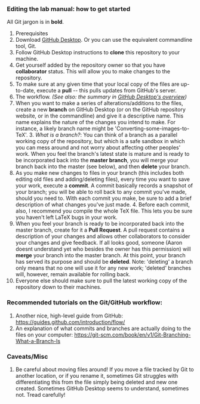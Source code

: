 ### Editing the lab manual: how to get started
All Git jargon is in **bold**.

1. Prerequisites 
  1. Download [GitHub Desktop](https://desktop.github.com/). Or you can use the equivalent commandline tool, Git.
  1. Follow GitHub Desktop instructions to **clone** this repository to your machine. 
  2. Get yourself added by the repository owner so that you have **collaborator** status. This will allow you to make changes to the repository.
  3. To make sure at any given time that your local copy of the files are up-to-date, execute a **pull** -- this pulls updates from GitHub's server.
1. The workflow. _(See also: the summary in [GitHub Desktop's overview](https://desktop.github.com/))_
  2. When you want to make a series of alterations/additions to the files, create a new **branch** on GitHub Desktop (or on the GitHub repository website, or in the commandline) and give it a descriptive name. This name explains the nature of the changes you intend to make. For instance, a likely branch name might be 'Converting-some-images-to-TeX'.
    3. _What is a branch?_: You can think of a branch as a parallel working copy of the repository, but which is a safe sandbox in which you can mess around and not worry about affecting other peoples' work. When you feel the branch's latest state is mature and is ready to be incorporated back into the **master branch**, you will merge your branch back into the master (see below), and then **delete** your branch. 
  3. As you make new changes to files in your branch (this includes both editing old files and adding/deleting files), every time you want to save your work, execute a **commit**. A commit basically records a snapshot of your branch; you will be able to roll back to any commit you've made, should you need to. With each commit you make, be sure to add a brief description of what changes you've just made.
    4. Before each commit, also, I recommend you compile the whole TeX file. This lets you be sure you haven't left LaTeX bugs in your work. 
  4. When you feel your branch is ready to be incorporated back into the master branch, create for it a **Pull Request**. A pull request contains a description of your changes and allows other collaborators to consider your changes and give feedback. If all looks good, someone (Aaron doesnt understand yet who besides the owner has this permission) will **merge** your branch into the master branch. At this point, your branch has served its purpose and should be **deleted**. Note: 'deleting' a branch only means that no one will use it for any new work; 'deleted' branches will, however, remain available for rolling back.
  5. Everyone else should make sure to pull the latest working copy of the repository down to their machines.
  

### Recommended tutorials on the Git/GitHub workflow: 
1. Another nice, high-level guide from GitHub: https://guides.github.com/introduction/flow/
2. An explanation of what commits and branches are actually doing to the files on your computer: https://git-scm.com/book/en/v1/Git-Branching-What-a-Branch-Is


### Caveats/Misc
1. Be careful about moving files around! If you move a file tracked by Git to another location, or if you rename it, sometimes Git struggles with differentiating this from the file simply being deleted and new one created. Sometimes GitHub Desktop seems to understand, sometimes not. Tread carefully!




